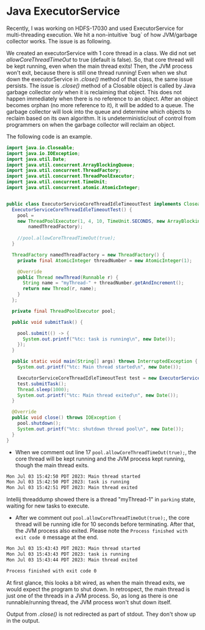 # Java ExecutorService


Recently, I was working on HDFS-17030 and used ExecutorService for multi-threading
execution. We hit a non-intuitive \`bug\` of how JVM/garbage collector
works. The issue is as following.

We created an executorService with 1 core thread in a class. We did not
set _allowCoreThreadTimeOut_ to true (default is false). So, 
that core thread will be kept running, even when the main thread exits!
Then, the JVM process won't exit, because there is still one thread running!
Even when we shut down the executorService in _.close()_ method of that class,
the same issue persists. The issue is _.close()_ method of a Closable
object is called by Java garbage collector _only_ when it is reclaiming
that object. This does not happen immediately when there is
no reference to an object. After an object becomes orphan (no 
more reference to it), it will be added to a queue. The garbage collector
will look into the queue and determine which objects to reclaim
based on its own algorithm. It is undeterministic/out of control from
programmers on when the garbage collector will reclaim an object. 

The following code is an example.

```java
import java.io.Closeable;
import java.io.IOException;
import java.util.Date;
import java.util.concurrent.ArrayBlockingQueue;
import java.util.concurrent.ThreadFactory;
import java.util.concurrent.ThreadPoolExecutor;
import java.util.concurrent.TimeUnit;
import java.util.concurrent.atomic.AtomicInteger;


public class ExecutorServiceCoreThreadIdleTimeoutTest implements Closeable {
  ExecutorServiceCoreThreadIdleTimeoutTest() {
    pool =
    new ThreadPoolExecutor(1, 4, 10, TimeUnit.SECONDS, new ArrayBlockingQueue<Runnable>(1024),
        namedThreadFactory);
     
    //pool.allowCoreThreadTimeOut(true);
  }

  ThreadFactory namedThreadFactory = new ThreadFactory() {
    private final AtomicInteger threadNumber = new AtomicInteger(1);

    @Override
    public Thread newThread(Runnable r) {
      String name = "myThread-" + threadNumber.getAndIncrement();
      return new Thread(r, name);
    }
  };

  private final ThreadPoolExecutor pool;

  public void submitTask() {

    pool.submit(() -> {
      System.out.printf("%tc: task is running\n", new Date());
    });
  }

  public static void main(String[] args) throws InterruptedException {
    System.out.printf("%tc: Main thread started\n", new Date());

    ExecutorServiceCoreThreadIdleTimeoutTest test = new ExecutorServiceCoreThreadIdleTimeoutTest();
    test.submitTask();
    Thread.sleep(1000);
    System.out.printf("%tc: Main thread exited\n", new Date());
  }

  @Override
  public void close() throws IOException {
    pool.shutdown();
    System.out.printf("%tc: shutdown thread pool\n", new Date());
  }
}
```
- When we comment out line 17 `pool.allowCoreThreadTimeOut(true);`, the core 
thread will be kept running and the JVM process kept running, though the main thread exits.
```bash
Mon Jul 03 15:42:50 PDT 2023: Main thread started
Mon Jul 03 15:42:50 PDT 2023: task is running
Mon Jul 03 15:42:51 PDT 2023: Main thread exited
```
Intellij threaddump showed there is a thread "myThread-1" in `parking` state,
waiting for new tasks to execute.

- After we comment out `pool.allowCoreThreadTimeOut(true);`, the core thread
will be running idle for 10 seconds before terminating. After that,
the JVM process also exited. Please note the `Process finished with exit code 0`
message at the end.
```bash
Mon Jul 03 15:43:43 PDT 2023: Main thread started
Mon Jul 03 15:43:43 PDT 2023: task is running
Mon Jul 03 15:43:44 PDT 2023: Main thread exited

Process finished with exit code 0
```

At first glance, this looks a bit wired, as when the main thread exits, we would expect
the program to shut down. In retrospect, the main thread is just one of the threads in a JVM
process. So, as long as there is one runnable/running thread, the JVM process won't shut down 
itself.

Output from _.close()_ is not redirected as part of stdout.
They don't show up in the output.

